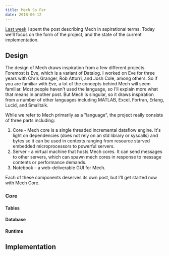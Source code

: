 ```yaml
---
title: Mech So Far
date: 2018-06-12
---
```


[Last week](https://mechlang.net/blog/2018-06-07-hello-world/) I spent the post describing Mech in aspirational terms. Today we'll focus on the form of the project, and the state of the current implementation. 

## Design

The design of Mech draws inspiration from a few different projects. Foremost is Eve, which is a variant of Datalog. I worked on Eve for three years with Chris Granger, Rob Attorri, and Josh Cole, among others. So if you are familiar with Eve, a lot of the concepts behind Mech will seem familiar. Most people haven't used the language, so I'll explain more what that means in another post. But Mech is singular, so it draws inspiration from a number of other languages including MATLAB, Excel, Fortran, Erlang, Lucid, and Smalltalk.

While we refer to Mech primarily as a "language", the project really consists of three parts including:

1. Core -  Mech core is a single threaded incremental dataflow engine. It's light on dependencies (does not rely on an std library or syscalls) and bytes so it can be used in contexts ranging from resource starved embedded microprocessors to powerful servers.
2. Server - a virtual machine that hosts Mech cores. It can send messages to other servers, which can spawn mech cores in response to message contents or performance demands.
3. Notebook - a web-deliverable GUI for Mech. 

Each of these components deserves its own post, but I'll get started now with Mech Core.

### Core



#### Tables
#### Database
#### Runtime

## Implementation